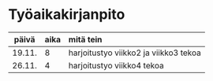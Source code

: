 # Työaikakirjanpito
| päivä | aika | mitä tein |
|:-----:|:-----| :-----|
| 19.11. | 8     | harjoitustyo viikko2 ja viikko3 tekoa |
| 26.11. | 4     | harjoitustyo viikko4 tekoa |
